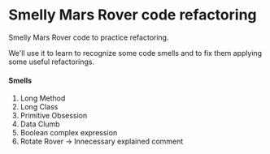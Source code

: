 Smelly Mars Rover code refactoring
=============================================

Smelly Mars Rover code to practice refactoring.

We'll use it to learn to recognize some code smells
and to fix them applying some useful refactorings.


#### Smells
1. Long Method
2. Long Class
3. Primitive Obsession
4. Data Clumb
5. Boolean complex expression
6. Rotate Rover -> Innecessary explained comment

